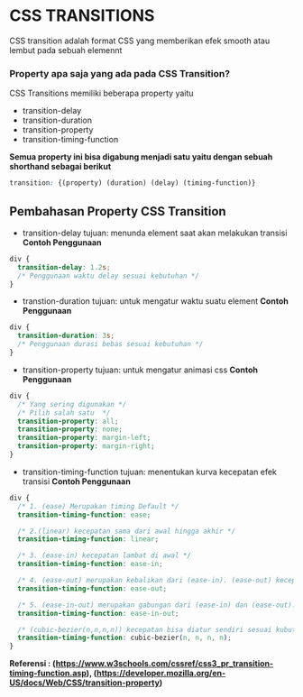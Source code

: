 # CSS TRANSITIONS

CSS transition adalah format CSS yang memberikan efek smooth atau lembut pada sebuah elemennt  

### Property apa saja yang ada pada CSS Transition?

CSS Transitions memiliki beberapa property yaitu

- transition-delay
- transition-duration
- transition-property
- transition-timing-function

**Semua property ini bisa digabung menjadi satu yaitu dengan sebuah shorthand sebagai berikut**

```css
transition: {(property) (duration) (delay) (timing-function)}
```

## Pembahasan Property CSS Transition

- transition-delay
  tujuan: menunda element saat akan melakukan transisi
  **Contoh Penggunaan**

```css
div {
  transition-delay: 1.2s;
  /* Penggunaan waktu delay sesuai kebutuhan */
}
```

- transtion-duration
  tujuan: untuk mengatur waktu suatu element
  **Contoh Penggunaan**

```css
div {
  transition-duration: 3s;
  /* Penggunaan durasi bebas sesuai kebutuhan */
}
```

- transition-property
  tujuan: untuk mengatur animasi css
  **Contoh Penggunaan**

```css
div {
  /* Yang sering digunakan */
  /* Pilih salah satu  */
  transition-property: all;
  transition-property: none;
  transition-property: margin-left;
  transition-property: margin-right;
}
```

- transition-timing-function
  tujuan: menentukan kurva kecepatan efek transisi
  **Contoh Penggunaan**

```css
div {
  /* 1. (ease) Merupakan timing Default */
  transition-timing-function: ease;

  /* 2.(linear) kecepatan sama dari awal hingga akhir */
  transition-timing-function: linear;

  /* 3. (ease-in) kecepatan lambat di awal */
  transition-timing-function: ease-in;

  /* 4. (ease-out) merupakan kebalikan dari (ease-in). (ease-out) kecepatan lambat di akhir */
  transition-timing-function: ease-out;

  /* 5. (ease-in-out) merupakan gabungan dari (ease-in) dan (ease-out).(ease-in-out) kecepatan awal dak akhir lambat */
  transition-timing-function: ease-in-out;

  /* (cubic-bezier(n,n,n,n)) kecepatan bisa diatur sendiri sesuai kubutuhan */
  transition-timing-function: cubic-bezier(n, n, n, n);
}
```

**Referensi : (https://www.w3schools.com/cssref/css3_pr_transition-timing-function.asp), (https://developer.mozilla.org/en-US/docs/Web/CSS/transition-property)**
